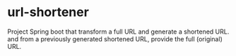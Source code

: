# url-shortener
Project Spring boot that transform a full URL and generate a shortened URL. and from a previously generated shortened URL, provide the full (original) URL.
